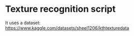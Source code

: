 # Texture recognition script
It uses a dataset: https://www.kaggle.com/datasets/sheel1206/kthtexturedata
